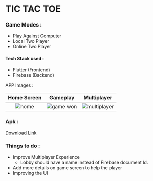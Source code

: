 # TIC TAC TOE

### Game Modes :
- Play Against Computer
- Local Two Player
- Online Two Player

#### Tech Stack used :
- Flutter (Frontend)
- Firebase (Backend)

APP Images :

Home Screen | Gameplay | Multiplayer
:---------: | :-------: | :---------: |
![home](https://user-images.githubusercontent.com/53505850/205853552-bd3051b2-2585-470f-a80c-8af921e81dac.png) | ![game won](https://user-images.githubusercontent.com/53505850/205853589-c97a7b5b-67c2-43e4-b475-77499452767b.png) | ![multiplayer](https://user-images.githubusercontent.com/53505850/205853607-07fc5c2d-07e5-4862-8636-10d1c89c5b7b.png)



### Apk :
[Download Link](https://drive.google.com/file/d/13pcit7r_W_8qy_Uc_Z91C9knc3CaHJh3/view?usp=sharing)

### Things to do :
- Improve Multiplayer Experience
  - Lobby should have a name instead of Firebase document Id.
- Add more details on game screen to help the player
- Improving the UI
